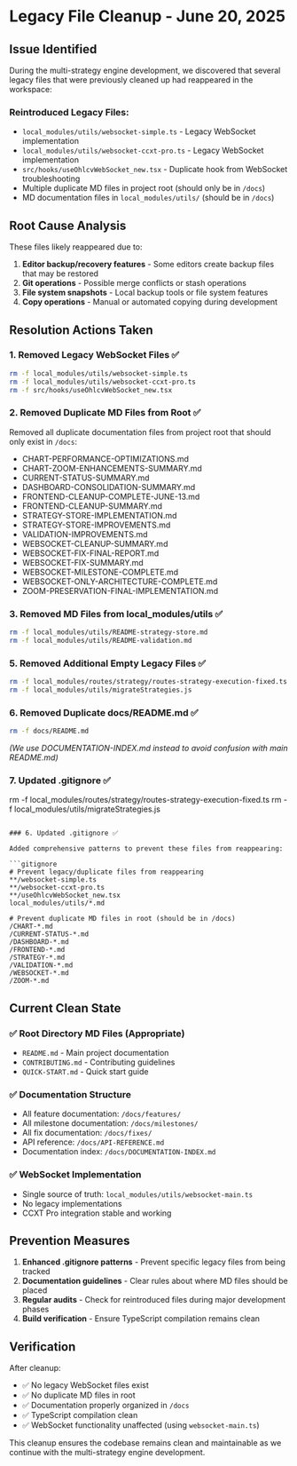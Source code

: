 # Legacy File Cleanup - June 20, 2025

## Issue Identified

During the multi-strategy engine development, we discovered that several legacy files that were previously cleaned up had reappeared in the workspace:

### Reintroduced Legacy Files:

- `local_modules/utils/websocket-simple.ts` - Legacy WebSocket implementation
- `local_modules/utils/websocket-ccxt-pro.ts` - Legacy WebSocket implementation
- `src/hooks/useOhlcvWebSocket_new.tsx` - Duplicate hook from WebSocket troubleshooting
- Multiple duplicate MD files in project root (should only be in `/docs`)
- MD documentation files in `local_modules/utils/` (should be in `/docs`)

## Root Cause Analysis

These files likely reappeared due to:

1. **Editor backup/recovery features** - Some editors create backup files that may be restored
2. **Git operations** - Possible merge conflicts or stash operations
3. **File system snapshots** - Local backup tools or file system features
4. **Copy operations** - Manual or automated copying during development

## Resolution Actions Taken

### 1. Removed Legacy WebSocket Files ✅

```bash
rm -f local_modules/utils/websocket-simple.ts
rm -f local_modules/utils/websocket-ccxt-pro.ts
rm -f src/hooks/useOhlcvWebSocket_new.tsx
```

### 2. Removed Duplicate MD Files from Root ✅

Removed all duplicate documentation files from project root that should only exist in `/docs`:

- CHART-PERFORMANCE-OPTIMIZATIONS.md
- CHART-ZOOM-ENHANCEMENTS-SUMMARY.md
- CURRENT-STATUS-SUMMARY.md
- DASHBOARD-CONSOLIDATION-SUMMARY.md
- FRONTEND-CLEANUP-COMPLETE-JUNE-13.md
- FRONTEND-CLEANUP-SUMMARY.md
- STRATEGY-STORE-IMPLEMENTATION.md
- STRATEGY-STORE-IMPROVEMENTS.md
- VALIDATION-IMPROVEMENTS.md
- WEBSOCKET-CLEANUP-SUMMARY.md
- WEBSOCKET-FIX-FINAL-REPORT.md
- WEBSOCKET-FIX-SUMMARY.md
- WEBSOCKET-MILESTONE-COMPLETE.md
- WEBSOCKET-ONLY-ARCHITECTURE-COMPLETE.md
- ZOOM-PRESERVATION-FINAL-IMPLEMENTATION.md

### 3. Removed MD Files from local_modules/utils ✅

```bash
rm -f local_modules/utils/README-strategy-store.md
rm -f local_modules/utils/README-validation.md
```

### 5. Removed Additional Empty Legacy Files ✅

```bash
rm -f local_modules/routes/strategy/routes-strategy-execution-fixed.ts
rm -f local_modules/utils/migrateStrategies.js
```

### 6. Removed Duplicate docs/README.md ✅

```bash
rm -f docs/README.md
```

_(We use DOCUMENTATION-INDEX.md instead to avoid confusion with main README.md)_

### 7. Updated .gitignore ✅

rm -f local_modules/routes/strategy/routes-strategy-execution-fixed.ts
rm -f local_modules/utils/migrateStrategies.js

````

### 6. Updated .gitignore ✅

Added comprehensive patterns to prevent these files from reappearing:

```gitignore
# Prevent legacy/duplicate files from reappearing
**/websocket-simple.ts
**/websocket-ccxt-pro.ts
**/useOhlcvWebSocket_new.tsx
local_modules/utils/*.md

# Prevent duplicate MD files in root (should be in /docs)
/CHART-*.md
/CURRENT-STATUS-*.md
/DASHBOARD-*.md
/FRONTEND-*.md
/STRATEGY-*.md
/VALIDATION-*.md
/WEBSOCKET-*.md
/ZOOM-*.md
````

## Current Clean State

### ✅ Root Directory MD Files (Appropriate)

- `README.md` - Main project documentation
- `CONTRIBUTING.md` - Contributing guidelines
- `QUICK-START.md` - Quick start guide

### ✅ Documentation Structure

- All feature documentation: `/docs/features/`
- All milestone documentation: `/docs/milestones/`
- All fix documentation: `/docs/fixes/`
- API reference: `/docs/API-REFERENCE.md`
- Documentation index: `/docs/DOCUMENTATION-INDEX.md`

### ✅ WebSocket Implementation

- Single source of truth: `local_modules/utils/websocket-main.ts`
- No legacy implementations
- CCXT Pro integration stable and working

## Prevention Measures

1. **Enhanced .gitignore patterns** - Prevent specific legacy files from being tracked
2. **Documentation guidelines** - Clear rules about where MD files should be placed
3. **Regular audits** - Check for reintroduced files during major development phases
4. **Build verification** - Ensure TypeScript compilation remains clean

## Verification

After cleanup:

- ✅ No legacy WebSocket files exist
- ✅ No duplicate MD files in root
- ✅ Documentation properly organized in `/docs`
- ✅ TypeScript compilation clean
- ✅ WebSocket functionality unaffected (using `websocket-main.ts`)

This cleanup ensures the codebase remains clean and maintainable as we continue with the multi-strategy engine development.
